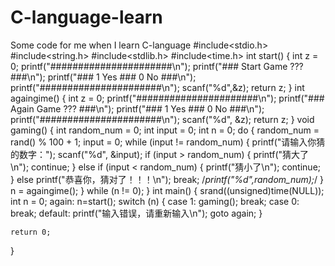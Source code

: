 # C-language-learn
Some code for me when I learn C-language
#include<stdio.h>
#include<string.h>
#include<stdlib.h>
#include<time.h>
int start()
{
	int z = 0;
	printf("######################\n");
	printf("### Start Game ??? ###\n");
	printf("### 1 Yes ### 0 No ###\n");
	printf("######################\n");
	scanf("%d",&z);
	return z;
}
int againgime()
{
	int z = 0;
	printf("######################\n");
	printf("### Again Game ??? ###\n");
	printf("### 1 Yes ### 0 No ###\n");
	printf("######################\n");
	scanf("%d", &z);
	return z;
}
void gaming()
{
	int random_num = 0;
	int input = 0;
	int n = 0;
	do
	{
		random_num = rand() % 100 + 1;
		input = 0;
		while (input != random_num)
		{
			printf("请输入你猜的数字：");
			scanf("%d", &input);
			if (input > random_num)
			{
				printf("猜大了\n");
				continue;
			}
			else if (input < random_num)
			{
				printf("猜小了\n");
				continue;
			}
			else
				printf("恭喜你，猜对了！！！\n");
			break;
			/*printf("%d",random_num);*/
		}
		n = againgime();
	} while (n != 0);
}
int main()
{
	srand((unsigned)time(NULL));
	int n = 0;
	again:
	n=start();
	switch (n)
	{
	case 1:
			gaming();
			break;
	case 0:
		break;
	default:
		printf("输入错误，请重新输入\n");
		goto again;
	}

	return 0;
}

